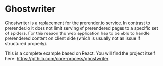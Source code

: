 # Ghostwriter

Ghostwriter is a replacement for the prerender.io service. In contrast to prerender.io it does not limit serving of prerendered pages to a specific set of spiders. For this reason the web application has to be able to handle prerendered content on client side (which is usually not an issue if structured properly).

This is a complete example based on React. You will find the project itself here: https://github.com/core-process/ghostwriter
